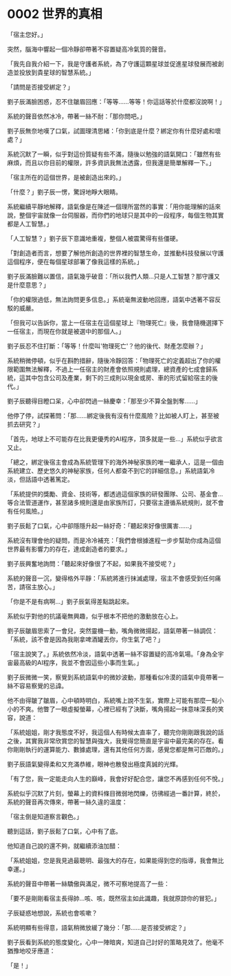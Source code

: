 # 0002 世界的真相

「宿主您好。」

突然，腦海中響起一個冷靜卻帶著不容置疑高冷氣質的聲音。

「我先自我介紹一下，我是守護者系統，為了守護這顆星球並促進星球發展而被創造並投放到貴星球的智慧系統。」

「請問是否接受綁定？」

劉子辰滿臉困惑，忍不住皺眉回應：「等等……等等！你這話等於什麼都沒說啊！」

系統的聲音依然冰冷，帶著一絲不耐：「那你問吧。」

劉子辰無奈地嘆了口氣，試圖理清思緒：「你到底是什麼？綁定你有什麼好處和壞處？」

系統沉默了一瞬，似乎對這份質疑有些不滿，隨後以勉強的語氣開口：「雖然有些麻煩，而且以你目前的權限，許多資訊我無法透露，但我還是簡單解釋一下。」

「宿主所在的這個世界，是被創造出來的。」

「什麼？」劉子辰一愣，驚訝地睜大眼睛。

系統繼續平靜地解釋，語氣像是在陳述一個理所當然的事實：「用你能理解的話來說，整個宇宙就像一台伺服器，而你們的地球只是其中的一段程序，每個生物其實都是人工智慧。」

「人工智慧？」劉子辰下意識地重複，整個人被震驚得有些僵硬。

「對創造者而言，想要了解他所創造的世界裡的智慧生命，並推動科技發展以守護這個程序，便在每個星球部署了像我這樣的系統。」

劉子辰滿臉難以置信，語氣幾乎破音：「所以我們人類…只是人工智慧？那守護又是什麼意思？」

「你的權限過低，無法詢問更多信息。」系統毫無波動地回應，語氣中透著不容反駁的威嚴。

「但我可以告訴你，當上一任宿主在這個星球上『物理死亡』後，我會隨機選擇下一任宿主，而現在你就是被選中的那個人。」

劉子辰忍不住打斷：「等等！什麼叫'物理死亡'？他的後代、財產怎麼辦？」

系統稍微停頓，似乎在斟酌措辭，隨後冷靜回答：「物理死亡的定義超出了你的權限範圍無法解釋，不過上一任宿主的財產會依照規則處理，總資產的七成會歸系統，這其中包含公司及產業，剩下的三成則以現金或房、車的形式留給宿主的後代。」

劉子辰聽得目瞪口呆，心中卻閃過一絲慶幸：「那至少不算全盤剝奪……」

他停了停，試探著問：「那……綁定後我有沒有什麼風險？比如被人盯上，甚至被抓去研究？」

「首先，地球上不可能存在比我更優秀的AI程序，頂多就是一些…」系統似乎欲言又止。

「總之，綁定後宿主會成為系統管理下的海外神秘家族的唯一繼承人，這是一個由系統建立、歷史悠久的神秘家族，任何人都查不到它的詳細信息。」系統語氣冷淡，但話語中透著篤定。

「系統提供的獎勵、資金、技術等，都透過這個家族的研發團隊、公司、基金會...等合法管道運作，甚至諸多規則還是由家族所訂，只要宿主遵循系統規則，就不會有任何風險。」

劉子辰鬆了口氣，心中卻隱隱升起一絲好奇：「聽起來好像很厲害……」

系統沒有理會他的疑問，而是冷冷補充：「我們會根據進程一步步幫助你成為這個世界最有影響力的存在，達成創造者的要求。」

劉子辰興奮地詢問：「聽起來好像很了不起，如果我不接受呢？」

系統的聲音一沉，變得格外平靜：「系統將進行抹滅處理，宿主不會感受到任何痛苦，請宿主放心。」

「你是不是有病啊...」劉子辰氣得差點跳起來。

系統似乎對他的抗議毫無興趣，似乎根本不把他的激動放在心上。

劉子辰皺眉思索了一會兒，突然靈機一動，嘴角微微揚起，語氣帶著一絲調侃：「系統，該不會是因為我剛拿啤酒罐丟你，你生氣了吧？」

「宿主說笑了。」系統依然冷淡，語氣中透著一絲不容置疑的高冷氣場。「身為全宇宙最高級的AI程序，我並不會因這些小事而生氣。」

劉子辰微微一笑，察覺到系統語氣中的微妙波動，那種看似冷漠的語氣中竟帶著一絲不容易察覺的忌諱。

他不由得皺了皺眉，心中頓時明白，系統嘴上說不生氣，實際上可能有那麼一點小小的不爽。他瞥了一眼虛擬螢幕，心裡已經有了決斷，嘴角揚起一抹意味深長的笑容，說道：

「系統姐姐，剛才我態度不好，我這個人有時候太直率了，聽完你剛剛跟我說的話之後，其實我非常欣賞您的智慧與強大，我覺得您簡直是宇宙中最完美的存在。看你剛剛執行的運算能力、數據處理，還有其他任何方面，感覺您都是無可匹敵的。」

劉子辰語氣變得柔和又充滿恭維，眼神也散發出極度真誠的光輝。

「有了您，我一定能走向人生的巔峰，我會好好配合您，讓您不再感到任何不悅。」

系統似乎沉默了片刻，螢幕上的資料條目微弱地閃爍，彷彿經過一番計算，終於，系統的聲音再次傳來，帶著一絲久違的溫度：

「宿主倒是知道察言觀色。」

聽到這話，劉子辰鬆了口氣，心中有了底。

他知道自己說的還不夠，就繼續添油加醋：

「系統姐姐，您是我見過最聰明、最強大的存在，如果能得到您的指導，我會無比幸運。」

系統的聲音中帶著一絲驕傲與滿足，微不可察地提高了一些：

「要不是剛剛看宿主長得帥…咳、咳，既然宿主如此識趣，我就原諒你的冒犯。」

子辰疑惑地想說，系統也會咳嗽？

系統明顯有些得意，語氣稍微放緩了幾分：「那……是否接受綁定？」

劉子辰看到系統的態度變化，心中一陣暗爽，知道自己討好的策略見效了。他毫不猶豫地咬牙應道：

「是！」